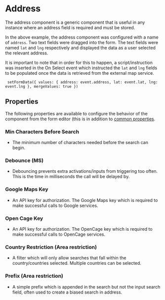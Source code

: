 # Address

The address component is a generic component that is useful in any instance where an address field is required and must be stored.

[//]: # '<iframe width="100%" height="500" src="https://pd-docs-adminportal-test.shesha.dev/shesha/forms-designer/?id=d1a61bc8-6960-4426-9e00-b0637f39d8b1" title="Address Component" ></iframe>'

In the above example, the address component was configured with a name of `address`. Two text fields were dragged into the form. The text fields were named `lat` and `lng` respectively and displayed the data as a user selected the relevant address.

It is important to note that in order for this to happen, a script/instruction was inserted in the On Select event which instructed the `lat` and `lng` fields to be populated once the data is retrieved from the external map service.

`
setFormData({
  values: {
    address: event.address,
    lat: event.lat,
    lng: event.lng
  },
  mergeValues: true
})`

## Properties

The following properties are available to configure the behavior of the component from the form editor (this is in addition to [common properties](/docs/front-end-basics/form-components/common-component-properties).

### Min Characters Before Search

- The minimum number of characters needed before the search can begin.

### Debounce (MS)

- Debouncing prevents extra activations/inputs from triggering too often. This is the time in milliseconds the call will be delayed by.

### Google Maps Key

- An API key for authorization. The Google Maps key which is required to make successful calls to Google services.

### Open Cage Key

- An API key for authorization. The OpenCage key which is required to make successful calls to OpenCage services.

### Country Restriction (Area restriction)

- A filter which will only allow searches that fall within the country/countries selected. Multiple countries can be selected.

### Prefix (Area restriction)

- A simple prefix which is appended in the search but not the input search field, often used to create a biased search in address.

```

```
